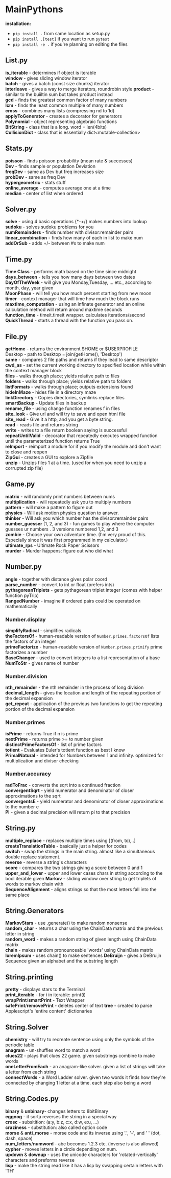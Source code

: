 # MainPythons

**installation:**

- `pip install .` from same location as setup.py
- `pip install .[test]` if you want to run `pytest`
- `pip install -e .` if you're planning on editing the files

## List.py

**is_iterable** - determines if object is iterable  
**window** - gives sliding window iterator  
**batch** - gives a batch (const size chunks) iterator  
**interleave** - gives a way to merge iterators, roundrobin style
**product** - similar to the buiiltin sum but takes product instead   
**gcd** - finds the greatest common factor of many numbers  
**lcm** - finds the least common multiple of many numbers  
**cross** - combines many lists (compressing nd to 1d)  
**applyToGenerator** - creates a decorator for generators  
**Polynomial** - object representing algebraic functions  
**BitString** - class that is a long. word = len(4bits)  
**CollisionDict** - class that is essentially dict\<mutable-collection\>

## Stats.py

**poisson** - finds poisson probability (mean rate & successes)  
**Dev** - finds sample or population Deviation  
**freqDev** - same as Dev but freq increases size  
**probDev** - same as freq Dev  
**hypergeometric** - stats stuff  
**online_average** - computes average one at a time  
**median** - center of list when ordered

## Solver.py

**solve** - using 4 basic operations {*-+/} makes numbers into lookup  
**sudoku** - solves sudoku problems for you  
**numRemainders** - finds number with divisor:remainder pairs  
**linear_combination** - finds how many of each in list to make num  
**addOrSub** - adds +/- between #s to make num

## Time.py

**Time Class** - performs math based on the time since midnight  
**days_between** - tells you how many days between two dates  
**DayOfTheWeek** - will give you Monday,Tuesday, ... etc., according to month, day, year given  
**MoonPhase** - will tell you how much percent starting from new moon  
**timer** - context manager that will time how much the block runs  
**maxtime_computation** - using an infinate generator and an online calculation method will return around maxtime
seconds  
**function_time** - timeit.timeit wrapper. calculates iterations/second  
**QuickThread** - starts a thread with the function you pass on.

## File.py

**getHome** - returns the environment $HOME or $USERPROFILE   
Desktop - path to Desktop = join(getHome(), 'Desktop')  
**same** - compares 2 file paths and returns if they lead to same descriptor  
**cwd_as** - set the current working directory to specified location while within the context manager block  
**files** - walks through place; yields relative path to files  
**folders** - walks through place; yields relative path to folders  
**listFormats** - walks through place; outputs extensions found  
**hideInMaze** - hides file in a directory maze  
**linkDirectory** - Copies directories, symlinks replace files  
**smartBackup** - Update files in backup  
**rename_file** - using change function renames f in files  
**site_look** - Give url and will try to save and open html file  
**site_read** - Give it a http, and you get a byte string.  
**read** - reads file and returns string  
**write** - writes to a file return boolean saying is successful  
**repeatUntilValid** - decorator that repeatedly executes wrapped function until the parameterized function returns True  
**reImport** - reimport a module for if you modify the module and don't want to close and reopen  
**ZipGui** - creates a GUI to explore a Zipfile  
**unzip** - Unzips files 1 at a time. (used for when you need to unzip a corrupted zip file)

## Game.py

**matrix** - will randomly print numbers between nums  
**multiplication** - will repeatedly ask you to multiply numbers  
**pattern** - will make a pattern to figure out  
**physics** - Will ask motion physics question to answer.  
**thinker** - Will ask you which number has the divisor:remainder pairs  
**number_guesser** (1, 2, and 3) - fun games to play where the computer guesses ur numbers . 3 versions numbered 1,2,
and 3  
**zombie** - Choose your own adventure time. (I'm very proud of this. Especially since it was first programmed in my
calculator.)  
**ultimate_rps** - Ultimate Rock Paper Scissors  
**murder** - Murder happens; figure out who did what

## Number.py

**angle** - together with distance gives polar coord  
**parse_number** - convert to int or float (prefers ints)  
**pythagoreanTriplets** - gets pythagorean triplet integer (comes with helper function pyTrip)  
**RangedNumber** - imagine if ordered pairs could be operated on mathematically

### Number.display

**simplifyRadical** - simplifies radicals  
**theFactorsOf** - human-readable version of `Number.primes.factorsOf` lists the factors of an integer  
**primeFactorize** - human-readable version of `Number.primes.primify` prime factorizes a number  
**BaseChanger** - used to convert integers to a list representation of a base  
**NumToStr** - gives name of number

### Number.division

**nth_remainder** - the nth remainder in the process of long division  
**decimal_length** - gives the location and length of the repeating portion of the decimal expansion  
**get_repeat** - application of the previous two functions to get the repeating portion of the decimal expansion

### Number.primes

**isPrime** - returns True if n is prime  
**nextPrime** - returns prime >= to number given  
**distinctPrimeFactorsOf** - list of prime factors  
**totient** - Evaluates Euler's totient function as best I know  
**PrimalNatural** - intended for Numbers between 1 and infinity. optimized for multiplication and divisor checking

### Number.accuracy

**radToFrac** - converts the sqrt into a continued fraction  
**convergentSqrt** - yield numerator and denominator of closer approximations to the sqrt  
**convergentsE** - yield numerator and denominator of closer approximations to the number e  
**PI** - given a decimal precision will return pi to that precision

## String.py

**multiple_replace** - replaces multiple times using [(from, to),..]  
**createTranslationTable** - basically just a helper for codes  
**switch** - swap the strings in the main string. almost like a simultaneous double replace statement.  
**reverse** - reverse a string's characters  
**score** - compares the two strings giving a score between 0 and 1  
**upper_and_lower** - upper and lower cases chars in string according to the bool iterable given
**Markov** - sliding window over string to get triplets of words to markov chain with  
**SequenceAlignment** - aligns strings so that the most letters fall into the same place

## String.Generators

**MarkovStars** - use .generate() to make random nonsense  
**random_char** - returns a char using the ChainData matrix and the previous letter in string  
**random_word** - makes a random string of given length using ChainData matrix  
**chain** - makes random pronounceable 'words' using ChainData matrix  
**loremIpsum** - uses chain() to make sentences
**DeBruijn** - gives a DeBruijn Sequence given an alphabet and the substring length

## String.printing

**pretty** - displays stars to the Terminal  
**print_iterable** - for i in iterable: print(i)  
**wrapPrint**/**smartPrint** - Text Wrapper  
**safePrint**/**removePrint** - deletes center of text
**tree** - created to parse Applescript's 'entire content' dictionaries

## String.Solver

**chemistry** - will try to recreate sentence using only the symbols of the periodic table  
**anagram** - un-shuffles word to match a word  
**clues22** - plays that clues 22 game. given substrings combine to make words  
**oneLetterFromEach** - an anagram-like solver. given a list of strings will take a letter from each string  
**connectWords** - a Word Ladder solver. given two words it finds how they're connected by changing 1 letter at a time.
each step also being a word

## String.Codes.py

**binary** & **unbinary**- changes letters to 8bitBinary  
**eggnog** - it sorta reverses the string in a special way  
**crosc** - subsitition: (a:y, b:z, c:x, d:w, e:u, ...)  
**craziness** - substitution: also called option code  
**morse** & **anti_morse** - morse code and its inverse using '.', '-', and ' ' (dot, dash, space)  
**num_letters**/**numword** - abc becomes 1.2.3 etc. (inverse is also allowed)  
**cypher** - moves letters in a circle depending on num.  
**updown** & **downup** - uses the unicode characters for 'rotated-vertically' characters and preforms reverse  
**lisp** - make the string read like it has a lisp by swapping certain letters with 'TH'  
